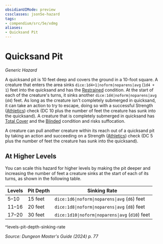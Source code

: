 ```yaml
---
obsidianUIMode: preview
cssclasses: json5e-hazard
tags:
- compendium/src/5e/xdmg
aliases:
- Quicksand Pit
---
```

# Quicksand Pit
*Generic Hazard*  

A quicksand pit is 10 feet deep and covers the ground in a 10-foot square. A creature that enters the area sinks `dice:1d4+1|noform|noparens|avg` (`1d4 + 1`) feet into the quicksand and has the [Restrained](conditions.md#Restrained) condition. At the start of each of the creature's turns, it sinks another `dice:1d4|noform|noparens|avg` (`d4`) feet. As long as the creature isn't completely submerged in quicksand, it can take an action to try to escape, doing so with a successful Strength ([Athletics](skills.md#Athletics)) check (DC 10 plus the number of feet the creature has sunk into the quicksand). A creature that is completely submerged in quicksand has [Total Cover](/3-Mechanics/CLI/tables/cover-xphb.md) and the [Blinded](conditions.md#Blinded) condition and risks suffocation.

A creature can pull another creature within its reach out of a quicksand pit by taking an action and succeeding on a Strength ([Athletics](skills.md#Athletics)) check (DC 5 plus the number of feet the creature has sunk into the quicksand).

## At Higher Levels

You can scale this hazard for higher levels by making the pit deeper and increasing the number of feet a creature sinks at the start of each of its turns, as shown in the following table.

| Levels | Pit Depth | Sinking Rate |
|--------|-----------|--------------|
| 5–10 | 15 feet | `dice:1d6\|noform\|noparens\|avg` (`d6`) feet |
| 11–16 | 20 feet | `dice:1d8\|noform\|noparens\|avg` (`d8`) feet |
| 17–20 | 30 feet | `dice:1d10\|noform\|noparens\|avg` (`d10`) feet |
^levels-pit-depth-sinking-rate

*Source: Dungeon Master's Guide (2024) p. 77*